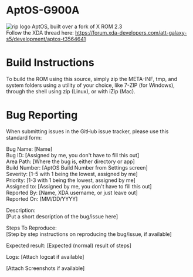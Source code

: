 # AptOS-G900A
![rip logo](http://i.imgur.com/Ig26wjH.png)
AptOS, built over a fork of X ROM 2.3  
Follow the XDA thread here: https://forum.xda-developers.com/att-galaxy-s5/development/aptos-t3564641

# Build Instructions
To build the ROM using this source, simply zip the META-INF, tmp, and system folders using a utility of your choice, like 7-ZIP (for Windows), through the shell using zip (Linux), or with iZip (Mac).  

# Bug Reporting
When submitting issues in the GitHub issue tracker, please use this standard form:
  
  
Bug Name: [Name]  
Bug ID: [Assigned by me, you don't have to fill this out]  
Area Path: [Where the bug is, either directory or app]  
Build Number: [AptOS Build Number from Settings screen]  
Severity: [1-5 with 1 being the lowest, assigned by me]  
Priority: [1-3 with 1 being the lowest, assigned by me]  
Assigned to: [Assigned by me, you don't have to fill this out]  
Reported By: [Name, XDA username, or just leave out]  
Reported On: [MM/DD/YYYY]  
  
Description:  
[Put a short description of the bug/issue here]  
  
Steps To Reproduce:  
[Step by step instructions on reproducing the bug/issue, if available]  
  
Expected result: [Expected (normal) result of steps]  
  
Logs: [Attach logcat if available]  
  
[Attach Screenshots if available]  
